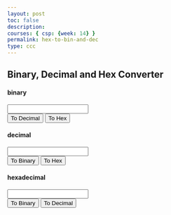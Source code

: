 ```yaml
---
layout: post
toc: false
description:
courses: { csp: {week: 14} }
permalink: hex-to-bin-and-dec
type: ccc
---
```

<html>
<link href="hex.css" rel="stylesheet">
<body>
  <h2 class="title">Binary, Decimal and Hex Converter</h2>
  <div class="container">
    <div class="section">
      <div class="heading">
        <h4>binary</h4>
        <span class="output" id="bOutput"></span>
      </div>
      <input type="text" name="binary" id="binary">
      <div class="btns">
        <button class="btn" id="bToD">To Decimal</button>
        <button class="btn" id="bToH">To Hex</button>
      </div>
    </div>
    <div class="section">
      <div class="heading">
        <h4>decimal</h4>
        <span class="output" id="dOutput"></span>
      </div>
      <input type="text" name="decimal" id="decimal">
      <div class="btns">
        <button class="btn" id="dToB">To Binary</button>
        <button class="btn" id="dToH">To Hex</button>
      </div>
    </div>
    <div class="section">
      <div class="heading">
        <h4>hexadecimal</h4>
        <span class="output" id="hOutput"></span>
      </div>
      <input type="text" name="hexadecimal" id="hexadecimal">
      <div class="btns">
        <button class="btn" id="hToB">To Binary</button>
        <button class="btn" id="hToD">To Decimal</button>
      </div>
    </div>
  </div>
  <script type="text/javascript" src="scripts.js"></script>
</body>
</html>